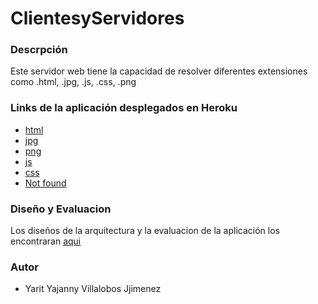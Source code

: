 # ClientesyServidores

### Descrpción

Este servidor web tiene la capacidad de resolver diferentes extensiones como .html, .jpg, .js, .css, .png  

### Links de la aplicación desplegados en Heroku

* [ html ](https://clienteservidor1.herokuapp.com/index.html) 
* [ jpg ](https://clienteservidor1.herokuapp.com/muerta.jpg)
* [ png ](https://clienteservidor1.herokuapp.com/game_over.png)
* [ js ](https://clienteservidor1.herokuapp.com/index.js)
* [css](https://clienteservidor1.herokuapp.com/color_rojo.css) 
* [Not found](https://clienteservidor1.herokuapp.com/s.css)

### Diseño y Evaluacion

Los diseños de la arquitectura y la evaluacion de la aplicación los encontraran [aqui](https://github.com/julitom1/ClientesyServidores/blob/main/src/main/resources/articulo.pdf)

### Autor

* Yarit Yajanny Villalobos Jjimenez
